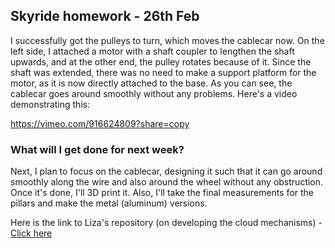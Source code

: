 ## Skyride homework - 26th Feb

I successfully got the pulleys to turn, which moves the cablecar now. On the left side, I attached a motor with a shaft coupler to lengthen the shaft upwards, and at the other end, the pulley rotates because of it. Since the shaft was extended, there was no need to make a support platform for the motor, as it is now directly attached to the base. As you can see, the cablecar goes around smoothly without any problems. Here's a video demonstrating this:

https://vimeo.com/916624809?share=copy

### What will I get done for next week?

Next, I plan to focus on the cablecar, designing it such that it can go around smoothly along the wire and also around the wheel without any obstruction. Once it's done, I'll 3D print it. Also, I'll take the final measurements for the pillars and make the metal (aluminum) versions.

Here is the link to Liza's repository (on developing the cloud mechanisms) - [Click here](https://github.com/lizadat/MachineLab/blob/main/homework_26Feb.md)
